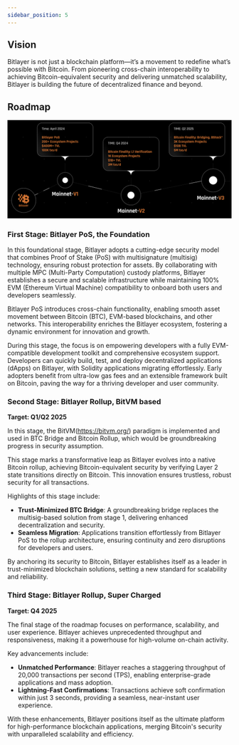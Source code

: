 ```yaml
---
sidebar_position: 5
---
```


## **Vision**

Bitlayer is not just a blockchain platform—it’s a movement to redefine what’s possible with Bitcoin. From pioneering cross-chain interoperability to achieving Bitcoin-equivalent security and delivering unmatched scalability, Bitlayer is building the future of decentralized finance and beyond.

## Roadmap

![Roadmap](/img/Introduction/roadmap3.png)

### **First Stage: Bitlayer PoS, the Foundation**

In this foundational stage, Bitlayer adopts a cutting-edge security model that combines Proof of Stake (PoS) with multisignature (multisig) technology, ensuring robust protection for assets. By collaborating with multiple MPC (Multi-Party Computation) custody platforms, Bitlayer establishes a secure and scalable infrastructure while maintaining 100% EVM (Ethereum Virtual Machine) compatibility to onboard both users and developers seamlessly.

Bitlayer PoS introduces cross-chain functionality, enabling smooth asset movement between Bitcoin (BTC), EVM-based blockchains, and other networks. This interoperability enriches the Bitlayer ecosystem, fostering a dynamic environment for innovation and growth.

During this stage, the focus is on empowering developers with a fully EVM-compatible development toolkit and comprehensive ecosystem support. Developers can quickly build, test, and deploy decentralized applications (dApps) on Bitlayer, with Solidity applications migrating effortlessly. Early adopters benefit from ultra-low gas fees and an extensible framework built on Bitcoin, paving the way for a thriving developer and user community.

### **Second Stage: Bitlayer Rollup, BitVM based**

**Target: Q1/Q2 2025**

In this stage, the BitVM(https://bitvm.org/) paradigm is implemented and used in BTC Bridge and Bitcoin Rollup, which would be groundbreaking progress in security assumption.

This stage marks a transformative leap as Bitlayer evolves into a native Bitcoin rollup, achieving Bitcoin-equivalent security by verifying Layer 2 state transitions directly on Bitcoin. This innovation ensures trustless, robust security for all transactions.

Highlights of this stage include:
- **Trust-Minimized BTC Bridge**: A groundbreaking bridge replaces the multisig-based solution from stage 1, delivering enhanced decentralization and security.
- **Seamless Migration**: Applications transition effortlessly from Bitlayer PoS to the rollup architecture, ensuring continuity and zero disruptions for developers and users.

By anchoring its security to Bitcoin, Bitlayer establishes itself as a leader in trust-minimized blockchain solutions, setting a new standard for scalability and reliability.

### **Third Stage: Bitlayer Rollup, Super Charged**

**Target: Q4 2025**

The final stage of the roadmap focuses on performance, scalability, and user experience. Bitlayer achieves unprecedented throughput and responsiveness, making it a powerhouse for high-volume on-chain activity.

Key advancements include:
- **Unmatched Performance**: Bitlayer reaches a staggering throughput of 20,000 transactions per second (TPS), enabling enterprise-grade applications and mass adoption.
- **Lightning-Fast Confirmations**: Transactions achieve soft confirmation within just 3 seconds, providing a seamless, near-instant user experience.

With these enhancements, Bitlayer positions itself as the ultimate platform for high-performance blockchain applications, merging Bitcoin's security with unparalleled scalability and efficiency.
